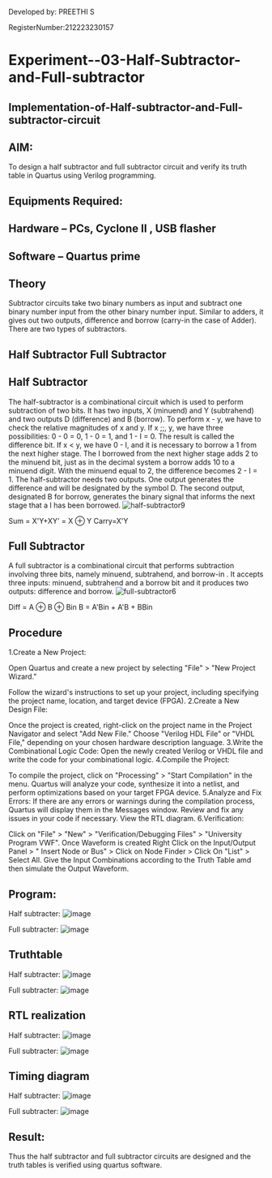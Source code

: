 Developed by: PREETHI S

RegisterNumber:212223230157 
# Experiment--03-Half-Subtractor-and-Full-subtractor
## Implementation-of-Half-subtractor-and-Full-subtractor-circuit
## AIM:
To design a half subtractor and full subtractor circuit and verify its truth table in Quartus using Verilog programming.

## Equipments Required:
## Hardware – PCs, Cyclone II , USB flasher
## Software – Quartus prime
## Theory
Subtractor circuits take two binary numbers as input and subtract one binary number input from the other binary number input. Similar to adders, it gives out two outputs, difference and borrow (carry-in the case of Adder). There are two types of subtractors.

## Half Subtractor Full Subtractor
## Half Subtractor
The half-subtractor is a combinational circuit which is used to perform subtraction of two bits. It has two inputs, X (minuend) and Y (subtrahend) and two outputs D (difference) and B (borrow). To perform x - y, we have to check the relative magnitudes of x and y. If x ;;, y, we have three possibilities: 0 - 0 = 0, 1 - 0 = 1, and 1 - I = 0. The result is called the difference bit. If x < y, we have 0 - I, and it is necessary to borrow a 1 from the next higher stage. The I borrowed from the next higher stage adds 2 to the minuend bit, just as in the decimal system a borrow adds 10 to a minuend digit. With the minuend equal to 2, the difference becomes 2 - I = 1. The half-subtractor needs two outputs. One output generates the difference and will be designated by the symbol D. The second output, designated B for borrow, generates the binary signal that informs the next stage that a I has been borrowed.
![half-subtractor9](https://user-images.githubusercontent.com/36288975/166112538-58c3bc7c-ee5d-4e6a-ac8d-8e8328efe27a.png)


Sum = X'Y+XY' = X ⊕ Y
Carry=X'Y

## Full Subtractor
A full subtractor is a combinational circuit that performs subtraction involving three bits, namely minuend, subtrahend, and borrow-in . It accepts three inputs: minuend, subtrahend and a borrow bit and it produces two outputs: difference and borrow. 
![full-subtractor6](https://user-images.githubusercontent.com/36288975/166112541-24c68359-3de8-4674-ae22-8272ffc385ed.png)


Diff = A ⊕ B ⊕ Bin B = A'Bin + A'B + BBin

## Procedure

1.Create a New Project:

Open Quartus and create a new project by selecting "File" > "New Project Wizard."

Follow the wizard's instructions to set up your project, including specifying the project name, location, and target device (FPGA).
2.Create a New Design File:

Once the project is created, right-click on the project name in the Project Navigator and select "Add New File."
Choose "Verilog HDL File" or "VHDL File," depending on your chosen hardware description
language.
3.Write the Combinational Logic Code:
Open the newly created Verilog or VHDL file and write the code for your combinational logic.
4.Compile the Project:

To compile the project, click on "Processing" > "Start Compilation" in the menu.
Quartus will analyze your code, synthesize it into a netlist, and perform optimizations based on your target FPGA device.
5.Analyze and Fix Errors:
If there are any errors or warnings during the compilation process, Quartus will display them in the Messages window.
Review and fix any issues in your code if necessary. View the RTL diagram.
6.Verification:

Click on "File" > "New" > "Verification/Debugging Files" > "University Program VWF".
Once Waveform is created Right Click on the Input/Output Panel > " Insert Node or Bus" > Click on Node Finder > Click On "List" > Select All.
Give the Input Combinations according to the Truth Table amd then simulate the
Output Waveform.



## Program:
Half subtracter:
![image](https://github.com/PreethiS647/Experiment--03-Half-Subtractor-and-Full-subtractor/assets/147313372/51fa0631-85a3-4f72-9ab2-dab95fcb0470)

Full subtracter:
![image](https://github.com/PreethiS647/Experiment--03-Half-Subtractor-and-Full-subtractor/assets/147313372/a18050b8-bad4-4757-a7c4-bc38d52880ed)

## Truthtable
Half subtracter:
![image](https://github.com/PreethiS647/Experiment--03-Half-Subtractor-and-Full-subtractor/assets/147313372/79a35f8f-7492-4dab-baa6-8a0bacd4a8f9)

Full subtracter:
![image](https://github.com/PreethiS647/Experiment--03-Half-Subtractor-and-Full-subtractor/assets/147313372/9ac83752-360a-43f8-82c5-1a25dc51a297)


##  RTL realization
Half subtracter:
![image](https://github.com/PreethiS647/Experiment--03-Half-Subtractor-and-Full-subtractor/assets/147313372/9fde38f0-ed1b-4720-960e-e061cb3c16c0)

Full subtracter:
![image](https://github.com/PreethiS647/Experiment--03-Half-Subtractor-and-Full-subtractor/assets/147313372/47eaeedb-3ebb-424c-99f7-733584371bfd)

## Timing diagram 
Half subtracter:
![image](https://github.com/PreethiS647/Experiment--03-Half-Subtractor-and-Full-subtractor/assets/147313372/755e422b-651d-435a-8daa-bb4ea52fd054)

Full subtracter:
![image](https://github.com/PreethiS647/Experiment--03-Half-Subtractor-and-Full-subtractor/assets/147313372/82461bd9-9824-449e-9b38-84245efe5d80)

## Result:
Thus the half subtractor and full subtractor circuits are designed and the truth tables is verified using quartus software.
